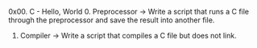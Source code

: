 0x00. C - Hello, World
0. Preprocessor -> Write a script that runs a C file through the preprocessor and save the result into another file.
1. Compiler -> Write a script that compiles a C file but does not link.
